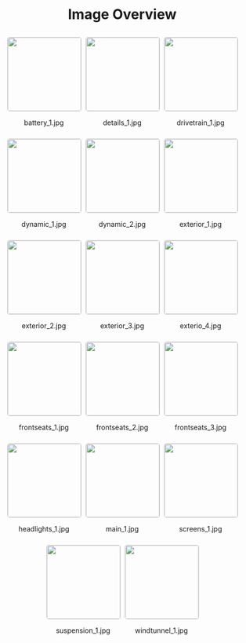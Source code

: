 <style>
    .image-gallery {
        display: flex;
        flex-wrap: wrap;
        gap: 10px;
        justify-content: center;
        padding: 10px;
    }
    .image-gallery img {
        width: 150px;
        height: auto;
        border: 1px solid #ddd;
        border-radius: 5px;
    }
    .image-gallery div {
        flex: 1 1 calc(33.333% - 20px); /* Three images per row on large screens */
        max-width: 150px;
        text-align: center;
    }
    @media (max-width: 768px) {
        .image-gallery div {
            flex: 1 1 calc(50% - 20px); /* Two images per row on medium screens */
        }
    }
    @media (max-width: 480px) {
        .image-gallery div {
            flex: 1 1 100%; /* One image per row on small screens */
        }
    }
</style>
<h1 style ="text-align: center;"> Image Overview </h1> <div class="image-gallery">
<div>
<img src="https://media.evkx.net/multimedia/models/xiaomi/su7/su7_ultra/battery_1_st.jpg">
<p>battery_1.jpg</p>
</div>
<div>
<img src="https://media.evkx.net/multimedia/models/xiaomi/su7/su7_ultra/details_1_st.jpg">
<p>details_1.jpg</p>
</div>
<div>
<img src="https://media.evkx.net/multimedia/models/xiaomi/su7/su7_ultra/drivetrain_1_st.jpg">
<p>drivetrain_1.jpg</p>
</div>
<div>
<img src="https://media.evkx.net/multimedia/models/xiaomi/su7/su7_ultra/dynamic_1_st.jpg">
<p>dynamic_1.jpg</p>
</div>
<div>
<img src="https://media.evkx.net/multimedia/models/xiaomi/su7/su7_ultra/dynamic_2_st.jpg">
<p>dynamic_2.jpg</p>
</div>
<div>
<img src="https://media.evkx.net/multimedia/models/xiaomi/su7/su7_ultra/exterior_1_st.jpg">
<p>exterior_1.jpg</p>
</div>
<div>
<img src="https://media.evkx.net/multimedia/models/xiaomi/su7/su7_ultra/exterior_2_st.jpg">
<p>exterior_2.jpg</p>
</div>
<div>
<img src="https://media.evkx.net/multimedia/models/xiaomi/su7/su7_ultra/exterior_3_st.jpg">
<p>exterior_3.jpg</p>
</div>
<div>
<img src="https://media.evkx.net/multimedia/models/xiaomi/su7/su7_ultra/exterio_4_st.jpg">
<p>exterio_4.jpg</p>
</div>
<div>
<img src="https://media.evkx.net/multimedia/models/xiaomi/su7/su7_ultra/frontseats_1_st.jpg">
<p>frontseats_1.jpg</p>
</div>
<div>
<img src="https://media.evkx.net/multimedia/models/xiaomi/su7/su7_ultra/frontseats_2_st.jpg">
<p>frontseats_2.jpg</p>
</div>
<div>
<img src="https://media.evkx.net/multimedia/models/xiaomi/su7/su7_ultra/frontseats_3_st.jpg">
<p>frontseats_3.jpg</p>
</div>
<div>
<img src="https://media.evkx.net/multimedia/models/xiaomi/su7/su7_ultra/headlights_1_st.jpg">
<p>headlights_1.jpg</p>
</div>
<div>
<img src="https://media.evkx.net/multimedia/models/xiaomi/su7/su7_ultra/main_1_st.jpg">
<p>main_1.jpg</p>
</div>
<div>
<img src="https://media.evkx.net/multimedia/models/xiaomi/su7/su7_ultra/screens_1_st.jpg">
<p>screens_1.jpg</p>
</div>
<div>
<img src="https://media.evkx.net/multimedia/models/xiaomi/su7/su7_ultra/suspension_1_st.jpg">
<p>suspension_1.jpg</p>
</div>
<div>
<img src="https://media.evkx.net/multimedia/models/xiaomi/su7/su7_ultra/windtunnel_1_st.jpg">
<p>windtunnel_1.jpg</p>
</div>
</div>
